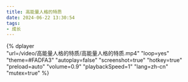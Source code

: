 ```yaml
---
title: 高能量人格的特质
date: 2024-06-22 13:30:54
tags:
- 成长
---
```


{%
    dplayer     
    "url=/video/高能量人格的特质/高能量人格的特质.mp4"
    "loop=yes"
    "theme=#FADFA3"
    "autoplay=false"
    "screenshot=true"
    "hotkey=true"
    "preload=auto"
    "volume=0.9"
    "playbackSpeed=1"
    "lang=zh-cn"
    "mutex=true"
%}
